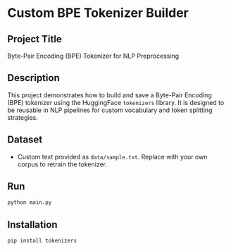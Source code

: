 # Custom BPE Tokenizer Builder

## Project Title
Byte-Pair Encoding (BPE) Tokenizer for NLP Preprocessing

## Description
This project demonstrates how to build and save a Byte-Pair Encoding (BPE) tokenizer using the HuggingFace `tokenizers` library. It is designed to be reusable in NLP pipelines for custom vocabulary and token splitting strategies.

## Dataset
- Custom text provided as `data/sample.txt`. Replace with your own corpus to retrain the tokenizer.

## Run
```bash
python main.py

```
## Installation
```bash
pip install tokenizers
```
